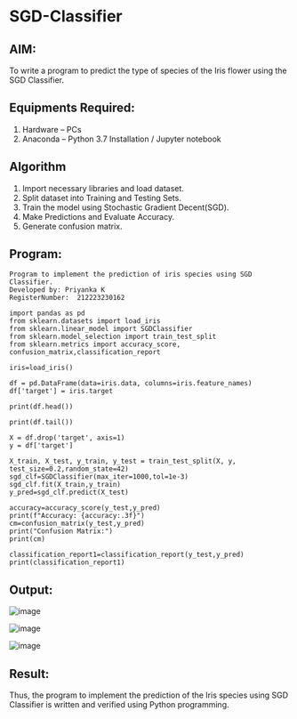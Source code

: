 # SGD-Classifier
## AIM:
To write a program to predict the type of species of the Iris flower using the SGD Classifier.

## Equipments Required:
1. Hardware – PCs
2. Anaconda – Python 3.7 Installation / Jupyter notebook

## Algorithm
1. Import necessary libraries and load dataset.
2. Split dataset into Training and Testing Sets.
3. Train the model using Stochastic Gradient Decent(SGD).
4. Make Predictions and Evaluate Accuracy.
5. Generate confusion matrix.

## Program:
```
Program to implement the prediction of iris species using SGD Classifier.
Developed by: Priyanka K
RegisterNumber:  212223230162
```
```
import pandas as pd
from sklearn.datasets import load_iris
from sklearn.linear_model import SGDClassifier
from sklearn.model_selection import train_test_split
from sklearn.metrics import accuracy_score, confusion_matrix,classification_report

iris=load_iris()

df = pd.DataFrame(data=iris.data, columns=iris.feature_names)
df['target'] = iris.target

print(df.head())

print(df.tail())

X = df.drop('target', axis=1)
y = df['target']

X_train, X_test, y_train, y_test = train_test_split(X, y, test_size=0.2,random_state=42)
sgd_clf=SGDClassifier(max_iter=1000,tol=1e-3)
sgd_clf.fit(X_train,y_train)
y_pred=sgd_clf.predict(X_test)

accuracy=accuracy_score(y_test,y_pred)
print(f"Accuracy: {accuracy:.3f}")
cm=confusion_matrix(y_test,y_pred)
print("Confusion Matrix:")
print(cm)

classification_report1=classification_report(y_test,y_pred)
print(classification_report1)
```

## Output:
![image](https://github.com/user-attachments/assets/79dfff62-2844-4f02-9a59-2dd4ac76d8a7)

![image](https://github.com/user-attachments/assets/1fe1ca1a-7e2c-4192-b404-ef56c13aaf85)

![image](https://github.com/user-attachments/assets/4786aaff-c4dc-4c02-9241-ab8d714dc48b)



## Result:
Thus, the program to implement the prediction of the Iris species using SGD Classifier is written and verified using Python programming.
